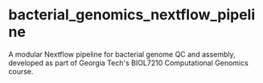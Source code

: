 # bacterial_genomics_nextflow_pipeline

A modular Nextflow pipeline for bacterial genome QC and assembly, developed as part of Georgia Tech's BIOL7210 Computational Genomics course.
